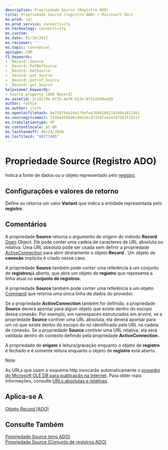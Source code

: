 ```yaml
---
description: Propriedade Source (Registro ADO)
title: Propriedade Source (registro ADO) | Microsoft Docs
ms.prod: sql
ms.prod_service: connectivity
ms.technology: connectivity
ms.custom: ''
ms.date: 01/19/2017
ms.reviewer: ''
ms.topic: conceptual
apitype: COM
f1_keywords:
- _Record::Source
- _Record::PutRefSource
- _Record::GetSource
- _Record::put_Source
- _Record::putref_Source
- _Record::get_Source
helpviewer_keywords:
- Source property [ADO Record]
ms.assetid: 2c18279e-6f35-4af0-b12e-8f1543d9ed20
author: rothja
ms.author: jroth
ms.openlocfilehash: 0e755fb4a34e170efea760428021b540a182156c
ms.sourcegitcommit: 7345e4f05d6c06e1bcd73747a4a47873b3f3251f
ms.translationtype: MT
ms.contentlocale: pt-BR
ms.lasthandoff: 08/24/2020
ms.locfileid: "88777405"
---
```

# <a name="source-property-ado-record"></a>Propriedade Source (Registro ADO)
Indica a fonte de dados ou o objeto representado pelo [registro](./record-object-ado.md).  
  
## <a name="settings-and-return-values"></a>Configurações e valores de retorno  
 Define ou retorna um valor **Variant** que indica a entidade representada pelo **registro**.  
  
## <a name="remarks"></a>Comentários  
 A propriedade **Source** retorna o argumento de *origem* do método **Record** [Open](./open-method-ado-record.md) Object. Ele pode conter uma cadeia de caracteres de URL absoluta ou relativa. Uma URL absoluta pode ser usada sem definir a propriedade [ActiveConnection](./activeconnection-property-ado.md) para abrir diretamente o objeto **Record** . Um objeto de **conexão** implícita é criado nesse caso.  
  
 A propriedade **Source** também pode conter uma referência a um conjunto de **registros**já aberto, que abre um objeto de **registro** que representa a linha atual no **conjunto de registros**.  
  
 A propriedade **Source** também pode conter uma referência a um objeto [Command](./command-object-ado.md) que retorna uma única linha de dados do provedor.  
  
 Se a propriedade **ActiveConnection** também for definida, a propriedade **Source** deverá apontar para algum objeto que existe dentro do escopo dessa conexão. Por exemplo, em namespaces estruturados em árvore, se a propriedade **Source** contiver uma URL absoluta, ela deverá apontar para um nó que existe dentro do escopo do nó identificado pela URL na cadeia de conexão. Se a propriedade **Source** contiver uma URL relativa, ela será validada dentro do contexto definido pela propriedade **ActiveConnection** .  
  
 A propriedade de **origem** é leitura/gravação enquanto o objeto de **registro** é fechado e é somente leitura enquanto o objeto de **registro** está aberto.  
  
> [!NOTE]
>  As URLs que usam o esquema http invocarão automaticamente o [provedor do Microsoft OLE DB para publicação na Internet](../../guide/appendixes/microsoft-ole-db-provider-for-internet-publishing.md). Para obter mais informações, consulte [URLs absolutas e relativas](../../guide/data/absolute-and-relative-urls.md).  
  
## <a name="applies-to"></a>Aplica-se A  
 [Objeto Record (ADO)](./record-object-ado.md)  
  
## <a name="see-also"></a>Consulte Também  
 [Propriedade Source (erro ADO)](./source-property-ado-error.md)   
 [Propriedade Source (Conjunto de registros ADO)](./source-property-ado-recordset.md)